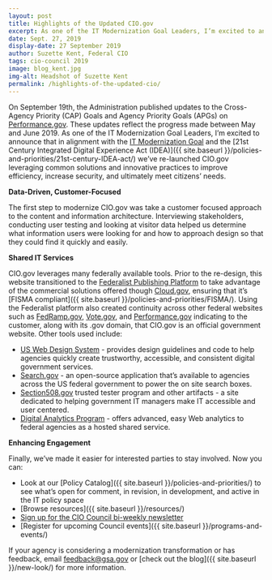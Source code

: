 ```yaml
---
layout: post
title: Highlights of the Updated CIO.gov
excerpt: As one of the IT Modernization Goal Leaders, I’m excited to announce that in alignment with the IT Modernization Goal and the 21st Century Integrated Digital Experience Act (IDEA) we’ve re-launched CIO.gov leveraging common solutions and innovative practices to improve efficiency, increase security, and ultimately meet citizens’ needs. your needs.
date: Sept. 27, 2019
display-date: 27 September 2019
author: Suzette Kent, Federal CIO
tags: cio-council 2019
image: blog_kent.jpg
img-alt: Headshot of Suzette Kent
permalink: /highlights-of-the-updated-cio/
---
```


On September 19th, the Administration published updates to the Cross-Agency Priority (CAP) Goals and Agency Priority Goals (APGs) on [Performance.gov](https://www.performance.gov). These updates reflect the progress made between May and June 2019. As one of the IT Modernization Goal Leaders, I’m excited to announce that in alignment with the [IT Modernization Goal](https://www.performance.gov/CAP/it-mod/) and the [21st Century Integrated Digital Experience Act (IDEA)]({{ site.baseurl }}/policies-and-priorities/21st-century-IDEA-act/) we’ve re-launched CIO.gov leveraging common solutions and innovative practices to improve efficiency, increase security, and ultimately meet citizens’ needs.

**Data-Driven, Customer-Focused**

The first step to modernize CIO.gov was take a customer focused approach to the content and information architecture. Interviewing stakeholders, conducting user testing and looking at visitor data helped us determine what information users were looking for and how to approach design so that they could find it quickly and easily.

**Shared IT Services**

CIO.gov leverages many federally available tools. Prior to the re-design, this website transitioned to the [Federalist Publishing Platform](https://federalist.18f.gov/) to  take advantage of the commercial solutions offered though [Cloud.gov](https://cloud.gov), ensuring that it’s [FISMA compliant]({{ site.baseurl }}/policies-and-priorities/FISMA/). Using the Federalist platform also created continuity across other federal websites such as [FedRamp.gov](https://www.fedramp.gov), [Vote.gov](https://vote.gov), and [Performance.gov](https://www.performance.gov) indicating to the customer, along with its .gov domain, that CIO.gov is an official government website. Other tools used include:

* [US Web Design System](https://designsystem.digital.gov) - provides design guidelines and code to help agencies quickly create trustworthy, accessible, and consistent digital government services.
* [Search.gov](https://search.gov) - an open-source application that’s available to agencies across the US federal government to power the on site search boxes.
* [Section508.gov](https://www.section508.gov) trusted tester program and other artifacts - a site dedicated to helping government IT managers make IT accessible and user centered.
* [Digital Analytics Program](https://digital.gov/services/dap/) - offers advanced, easy Web analytics to federal agencies as a hosted shared service.

**Enhancing Engagement**

Finally, we’ve made it easier for interested parties to stay involved. Now you can:

* Look at our [Policy Catalog]({{ site.baseurl }}/policies-and-priorities/) to see what’s open for comment, in revision, in development, and active in the IT policy space
* [Browse resources]({{ site.baseurl }}/resources/)
* [Sign up for the CIO Council bi-weekly newsletter](https://public.govdelivery.com/accounts/USGSA/subscriber/new?topic_id=USGSA_715)
* [Register for upcoming Council events]({{ site.baseurl }}/programs-and-events/)


If your agency is considering a modernization transformation or has feedback, email [feedback@gsa.gov](mailto:feedback@gsa.gov) or [check out the blog]({{ site.baseurl }}/new-look/) for more information.
